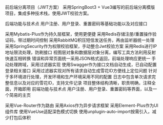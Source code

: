 前后端分离项目（JWT方案）
采用SpringBoot3 + Vue3编写的前后端分离模版项目，集成多种技术栈，使用JWT校验方案。

后端功能与技术点
用户注册、用户登录、重置密码等基础功能以及对应接口

采用Mybatis-Plus作为持久层框架，使用更便捷
采用Redis存储注册/重置操作验证码，带过期时间控制
采用RabbitMQ积压短信发送任务，再由监听器统一处理
采用SpringSecurity作为权限校验框架，手动整合Jwt校验方案
采用Redis进行IP地址限流处理，防刷接口
视图层对象和数据层对象分离，编写工具方法利用反射快速互相转换
错误和异常页面统一采用JSON格式返回，前端处理响应更统一
手动处理跨域，采用过滤器实现
使用Swagger作为接口文档自动生成，已自动配置登录相关接口
采用过滤器实现对所有请求自动生成雪花ID方便线上定位问题
针对于多环境进行处理，开发环境和生产环境采用不同的配置
日志中包含单次请求完整信息以及对应的雪花ID，支持文件记录
项目整体结构清晰，职责明确，注释全面，开箱即用
前端功能与技术点
用户注册、用户登录、重置密码等界面，以及一个简易的主页

采用Vue-Router作为路由
采用Axios作为异步请求框架
采用Element-Plus作为UI组件库
使用VueUse适配深色模式切换
使用unplugin-auto-import按需引入，减少打包后体积

